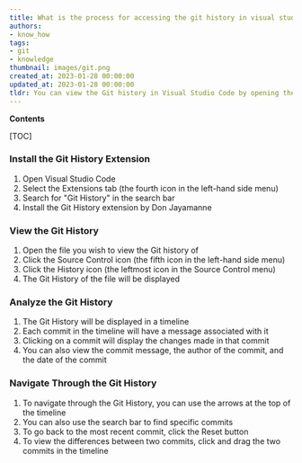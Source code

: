 ```yaml
---
title: What is the process for accessing the git history in visual studio code?
authors:
- know_how
tags:
- git
- knowledge
thumbnail: images/git.png
created_at: 2023-01-28 00:00:00
updated_at: 2023-01-28 00:00:00
tldr: You can view the Git history in Visual Studio Code by opening the Source Control view in the sidebar.
---
```


**Contents**

[TOC]

### Install the Git History Extension
1. Open Visual Studio Code
2. Select the Extensions tab (the fourth icon in the left-hand side menu)
3. Search for "Git History" in the search bar
4. Install the Git History extension by Don Jayamanne

### View the Git History
1. Open the file you wish to view the Git history of
2. Click the Source Control icon (the fifth icon in the left-hand side menu)
3. Click the History icon (the leftmost icon in the Source Control menu)
4. The Git History of the file will be displayed

### Analyze the Git History
1. The Git History will be displayed in a timeline
2. Each commit in the timeline will have a message associated with it
3. Clicking on a commit will display the changes made in that commit
4. You can also view the commit message, the author of the commit, and the date of the commit

### Navigate Through the Git History
1. To navigate through the Git History, you can use the arrows at the top of the timeline
2. You can also use the search bar to find specific commits
3. To go back to the most recent commit, click the Reset button
4. To view the differences between two commits, click and drag the two commits in the timeline
